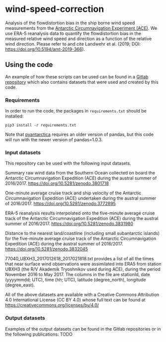 # wind-speed-correction

Analysis of the flowdistortion bias in the ship borne wind speed measurements from the [Antarctic Circumnavigation Experiment (ACE)](https://doi.org/10.5281/zenodo.1443511). We use ERA-5 reanalysis data to quantify the flowdistortion bias in the measured relative wind speed and direction as a function of the relative wind direction. Please refer to and cite Landwehr et al. (2019; DOI: https://doi.org/10.5194/amt-2019-366).

## Using the code

An example of how these scripts can be used can be found in a [Gitlab repository](https://renkulab.io/gitlab/ACE-ASAID/wind-speed-correction) which also contains datasets that were used and created by this code.

### Requirements

In order to run the code, the packages in ```requirements.txt``` should be installed:

```pip3 install -r requirements.txt```

Note that [pyantarctica](https://github.com/Swiss-Polar-Institute/pyantarctica) requires an older version of pandas, but this code will run with the newer version of pandas=1.0.3.

### Input datasets

This repository can be used with the following input datasets.

Summary raw wind data from the Southern Ocean collected on board the Antarctic Circumnavigation Expedition (ACE) during the austral summer of 2016/2017. https://doi.org/10.5281/zenodo.3801718

One-minute average cruise track and ship velocity of the Antarctic Circumnavigation Expedition (ACE) undertaken during the austral summer of 2016/2017. https://doi.org/10.5281/zenodo.3772895

ERA-5 reanalysis results interpolated onto the five-minute average cruise track of the Antarctic Circumnavigation Expedition (ACE) during the austral summer of 2016/2017. https://doi.org/10.5281/zenodo.3831980

Distance to the nearest land/coastline (including small subantarctic islands) for the five-minute average cruise track of the Antarctic Circumnavigation Expedition (ACE) during the austral summer of 2016/2017. https://doi.org/10.5281/zenodo.3832045

77040_UBXH3_2017012618_2017021818.txt provides a list of all the times that near surface wind observations were assimilated into ERA5 from station UBXH3 (the R/V Akademik Tryoshnikov used during ACE), during the period November 2016 to May 2017. The columns in the file are stationId, date (yyyymmdd; UTC), time (hh; UTC), latitude (degree_north), longitude (degree_east).

All of the above datasets are available with a Creative Commons Attribution 4.0 International License (CC BY 4.0) whose full text can be found at https://creativecommons.org/licenses/by/4.0/

### Output datasets

Examples of the output datasets can be found in the Gitlab repositories or in the following publications: 
TODO
